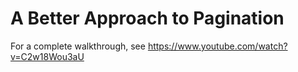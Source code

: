 # A Better Approach to Pagination

For a complete walkthrough, see https://www.youtube.com/watch?v=C2w18Wou3aU